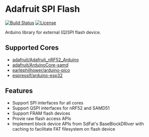 # Adafruit SPI Flash

[![Build Status](https://travis-ci.com/adafruit/Adafruit_SPIFlash.svg?branch=master)](https://travis-ci.com/adafruit/Adafruit_SPIFlash) [![License](https://img.shields.io/badge/license-MIT-brightgreen.svg)](https://opensource.org/licenses/MIT)

Arduino library for external (Q)SPI flash device.

## Supported Cores

- [adafruit/Adafruit_nRF52_Arduino](https://github.com/adafruit/Adafruit_nRF52_Arduino)
- [adafruit/ArduinoCore-samd](https://github.com/adafruit/ArduinoCore-samd)
- [earlephilhower/arduino-pico](https://github.com/earlephilhower/arduino-pico)
- [espressif/arduino-esp32](https://github.com/espressif/arduino-esp32)

## Features

- Support SPI interfaces for all cores
- Support QSPI interfaces for nRF52 and SAMD51
- Support FRAM flash devices
- Provie raw flash access APIs
- Implement block device APIs from SdFat's BaseBlockDRiver with caching to facilitate FAT filesystem on flash device
